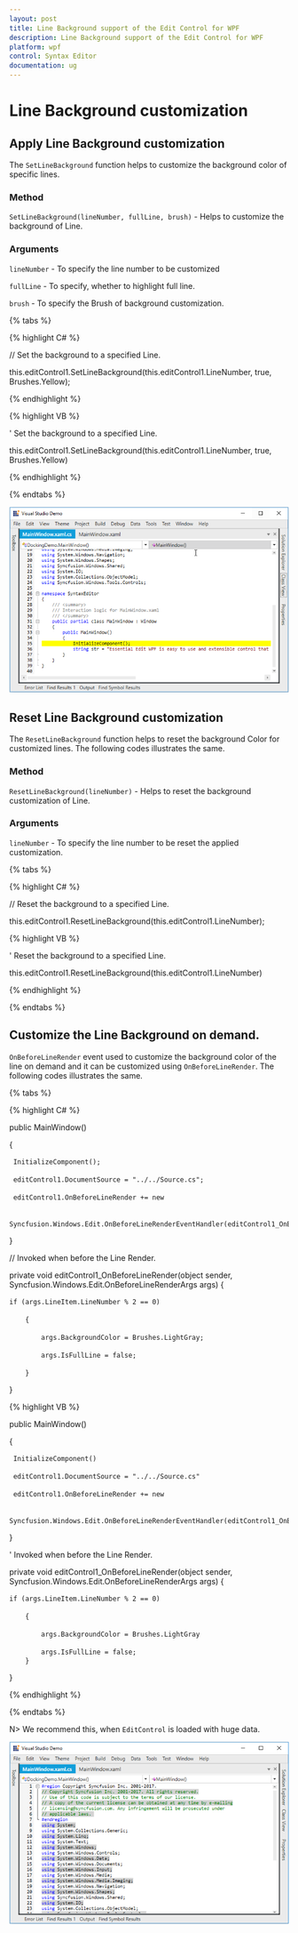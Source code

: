 ```yaml
---
layout: post
title: Line Background support of the Edit Control for WPF
description: Line Background support of the Edit Control for WPF
platform: wpf
control: Syntax Editor
documentation: ug
---
```


# Line Background customization

## Apply Line Background customization

The `SetLineBackground` function helps to customize the background color of specific lines.

### Method

`SetLineBackground(lineNumber, fullLine, brush)` - Helps to customize the background of Line. 

### Arguments

`lineNumber` - To specify the line number to be customized

`fullLine` - To specify, whether to highlight full line. 

`brush` - To specify the Brush of background customization. 

{% tabs %}

{% highlight C# %}

// Set the background to a specified Line.

this.editControl1.SetLineBackground(this.editControl1.LineNumber, true, Brushes.Yellow);

{% endhighlight %}

{% highlight VB %}

' Set the background to a specified Line.

this.editControl1.SetLineBackground(this.editControl1.LineNumber, true, Brushes.Yellow)

{% endhighlight  %}

{% endtabs %}

![](Line-Background-Customization_images/SetLineBackground.png)

## Reset Line Background customization

The `ResetLineBackground` function helps to reset the background Color for customized lines. The following codes illustrates the same. 

### Method

`ResetLineBackground(lineNumber)` - Helps to reset the background customization of Line. 

### Arguments

`lineNumber` - To specify the line number to be reset the applied customization. 

{% tabs %}

{% highlight C# %}

// Reset the background to a specified Line.

this.editControl1.ResetLineBackground(this.editControl1.LineNumber);

{% highlight VB %}

' Reset the background to a specified Line.

this.editControl1.ResetLineBackground(this.editControl1.LineNumber)

{% endhighlight  %}

{% endtabs %}


## Customize the Line Background on demand. 

`OnBeforeLineRender` event used to customize the background color of the line on demand and it can be customized using `OnBeforeLineRender`. The following codes illustrates the same. 

{% tabs %}

{% highlight C# %}

public MainWindow()

{

     InitializeComponent();

     editControl1.DocumentSource = "../../Source.cs";
     
     editControl1.OnBeforeLineRender += new 
     
     Syncfusion.Windows.Edit.OnBeforeLineRenderEventHandler(editControl1_OnBeforeLineRender);
}

// Invoked when before the Line Render.

 private void editControl1_OnBeforeLineRender(object sender, Syncfusion.Windows.Edit.OnBeforeLineRenderArgs args)
{
   
    if (args.LineItem.LineNumber % 2 == 0)
   
        {
   
            args.BackgroundColor = Brushes.LightGray;
   
            args.IsFullLine = false;
   
        }
}

{% highlight VB %}

public MainWindow()

{

     InitializeComponent()

     editControl1.DocumentSource = "../../Source.cs"
     
     editControl1.OnBeforeLineRender += new 
     
     Syncfusion.Windows.Edit.OnBeforeLineRenderEventHandler(editControl1_OnBeforeLineRender)
}

' Invoked when before the Line Render.

 private void editControl1_OnBeforeLineRender(object sender, Syncfusion.Windows.Edit.OnBeforeLineRenderArgs args)
{
   
    if (args.LineItem.LineNumber % 2 == 0)
   
        {
   
            args.BackgroundColor = Brushes.LightGray
   
            args.IsFullLine = false;   
        }
}

{% endhighlight  %}

{% endtabs %}

N> We recommend this, when `EditControl` is loaded with huge data.

![](Line-Background-Customization_images/OnBeforeEvent.png)


